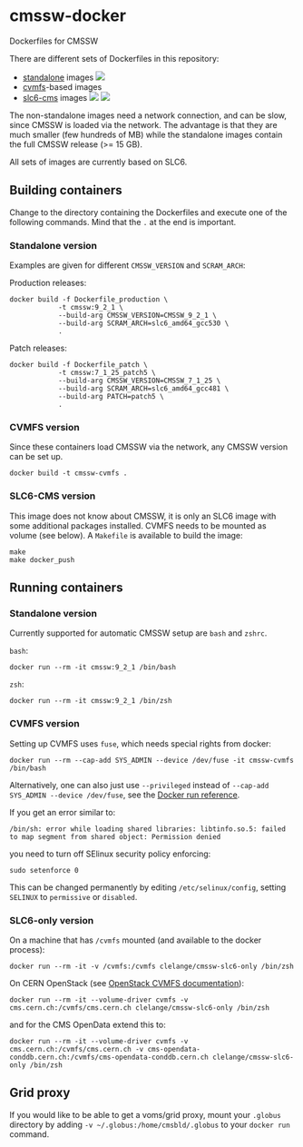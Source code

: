 # cmssw-docker

Dockerfiles for CMSSW

There are different sets of Dockerfiles in this repository:

- [standalone](standalone) images [![](https://images.microbadger.com/badges/image/clelange/cmssw.svg)](https://microbadger.com/images/clelange/cmssw)
- [cvmfs](cvmfs)-based images
- [slc6-cms](slc6-cms) images [![](https://images.microbadger.com/badges/image/clelange/slc6-cms.svg)](https://microbadger.com/images/clelange/slc6-cms) [![](https://images.microbadger.com/badges/version/clelange/cmssw-slc6-only.svg)](https://microbadger.com/images/clelange/slc6-cms)

The non-standalone images need a network connection, and can be slow, since CMSSW is loaded via the network. The advantage is that they are much smaller (few hundreds of MB) while the standalone images contain the full CMSSW release (>= 15 GB).

All sets of images are currently based on SLC6.

## Building containers

Change to the directory containing the Dockerfiles and execute one of the following commands. Mind that the `.` at the end is important.

### Standalone version

 Examples are given for different `CMSSW_VERSION` and `SCRAM_ARCH`:

Production releases:

```shell
docker build -f Dockerfile_production \
            -t cmssw:9_2_1 \
            --build-arg CMSSW_VERSION=CMSSW_9_2_1 \
            --build-arg SCRAM_ARCH=slc6_amd64_gcc530 \
            .
```

Patch releases:

```shell
docker build -f Dockerfile_patch \
            -t cmssw:7_1_25_patch5 \
            --build-arg CMSSW_VERSION=CMSSW_7_1_25 \
            --build-arg SCRAM_ARCH=slc6_amd64_gcc481 \
            --build-arg PATCH=patch5 \
            .
```

### CVMFS version

Since these containers load CMSSW via the network, any CMSSW version can be set up.

```shell
docker build -t cmssw-cvmfs .
```

### SLC6-CMS version

This image does not know about CMSSW, it is only an SLC6 image with some additional packages installed. CVMFS needs to be mounted as volume (see below). A `Makefile` is available to build the image:

```shell
make
make docker_push
```

## Running containers

### Standalone version

Currently supported for automatic CMSSW setup are `bash` and `zshrc`.

`bash`:

```shell
docker run --rm -it cmssw:9_2_1 /bin/bash
```

`zsh`:

```shell
docker run --rm -it cmssw:9_2_1 /bin/zsh
```

### CVMFS version

Setting up CVMFS uses `fuse`, which needs special rights from docker:

```shell
docker run --rm --cap-add SYS_ADMIN --device /dev/fuse -it cmssw-cvmfs /bin/bash
```

Alternatively, one can also just use `--privileged` instead of `--cap-add SYS_ADMIN --device /dev/fuse`, see the [Docker run reference](https://docs.docker.com/engine/reference/run/#runtime-privilege-and-linux-capabilities).

If you get an error similar to:

```shell
/bin/sh: error while loading shared libraries: libtinfo.so.5: failed to map segment from shared object: Permission denied
```

you need to turn off SElinux security policy enforcing:

```shell
sudo setenforce 0
```

This can be changed permanently by editing `/etc/selinux/config`, setting `SELINUX` to `permissive` or `disabled`.

### SLC6-only version

On a machine that has `/cvmfs` mounted (and available to the docker process):

```shell
docker run --rm -it -v /cvmfs:/cvmfs clelange/cmssw-slc6-only /bin/zsh
```

On CERN OpenStack (see [OpenStack CVMFS documentation](http://clouddocs.web.cern.ch/clouddocs/containers/tutorials/cvmfs.html)):

```shell
docker run --rm -it --volume-driver cvmfs -v cms.cern.ch:/cvmfs/cms.cern.ch clelange/cmssw-slc6-only /bin/zsh
```

and for the CMS OpenData extend this to:

```shell
docker run --rm -it --volume-driver cvmfs -v cms.cern.ch:/cvmfs/cms.cern.ch -v cms-opendata-conddb.cern.ch:/cvmfs/cms-opendata-conddb.cern.ch clelange/cmssw-slc6-only /bin/zsh
```

## Grid proxy

If you would like to be able to get a voms/grid proxy, mount your `.globus` directory by adding `-v ~/.globus:/home/cmsbld/.globus` to your `docker run` command.
